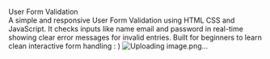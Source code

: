 User Form Validation  
A simple and responsive User Form Validation using HTML CSS and JavaScript. It checks inputs like name email and password in real-time showing clear error messages for invalid entries. Built for beginners to learn clean interactive form handling : ) 
![Uploading image.png…]()

